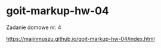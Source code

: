 # goit-markup-hw-04
 Zadanie domowe nr. 4

https://majinmuszu.github.io/goit-markup-hw-04/index.html
